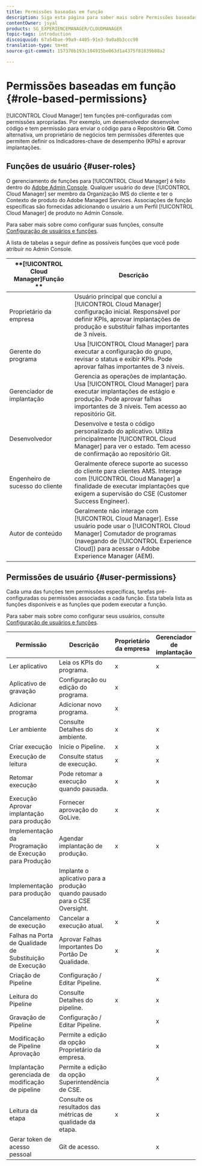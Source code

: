 ```yaml
---
title: Permissões baseadas em função
description: Siga esta página para saber mais sobre Permissões baseadas em funções.
contentOwner: jsyal
products: SG_EXPERIENCEMANAGER/CLOUDMANAGER
topic-tags: introduction
discoiquuid: 67a54bae-99a9-4405-91e3-9a0a8b3ccc98
translation-type: tm+mt
source-git-commit: 157370b193c104915be063d1a4375f81839b88a2

---
```



# Permissões baseadas em função {#role-based-permissions}

[!UICONTROL Cloud Manager] tem funções pré-configuradas com permissões apropriadas. Por exemplo, um desenvolvedor desenvolve código e tem permissão para enviar o código para o Repositório **Git**. Como alternativa, um proprietário de negócios tem permissões diferentes que permitem definir os Indicadores-chave de desempenho (KPIs) e aprovar implantações.

## Funções de usuário {#user-roles}

O gerenciamento de funções para [!UICONTROL Cloud Manager] é feito dentro do [Adobe Admin Console](https://helpx.adobe.com/enterprise/using/admin-console.html). Qualquer usuário do deve [!UICONTROL Cloud Manager] ser membro da Organização IMS do cliente e ter o Contexto de produto do Adobe Managed Services. Associações de função específicas são fornecidas adicionando o usuário a um Perfil [!UICONTROL Cloud Manager] de produto no Admin Console.

Para saber mais sobre como configurar suas funções, consulte [Configuração de usuários e funções](setting-up-users-and-roles.md).

A lista de tabelas a seguir define as possíveis funções que você pode atribuir no Admin Console.

| **[!UICONTROL Cloud Manager]Função ** | **Descrição** |
|---|---|
| Proprietário da empresa | Usuário principal que conclui a [!UICONTROL Cloud Manager] configuração inicial. Responsável por definir KPIs, aprovar implantações de produção e substituir falhas importantes de 3 níveis. |
| Gerente do programa | Usa [!UICONTROL Cloud Manager] para executar a configuração do grupo, revisar o status e exibir KPIs. Pode aprovar falhas importantes de 3 níveis. |
| Gerenciador de implantação | Gerencia as operações de implantação. Usa [!UICONTROL Cloud Manager] para executar implantações de estágio e produção. Pode aprovar falhas importantes de 3 níveis. Tem acesso ao repositório Git. |
| Desenvolvedor | Desenvolve e testa o código personalizado do aplicativo. Utiliza principalmente [!UICONTROL Cloud Manager] para ver o estado. Tem acesso de confirmação ao repositório Git. |
| Engenheiro de sucesso do cliente | Geralmente oferece suporte ao sucesso do cliente para clientes AMS. Interage com [!UICONTROL Cloud Manager] a finalidade de executar implantações que exigem a supervisão do CSE (Customer Success Engineer). |
| Autor de conteúdo | Geralmente não interage com [!UICONTROL Cloud Manager]. Esse usuário pode usar o [!UICONTROL Cloud Manager] Comutador de programas (navegando de [!UICONTROL Experience Cloud]) para acessar o Adobe Experience Manager (AEM). |

## Permissões de usuário {#user-permissions}

Cada uma das funções tem permissões específicas, tarefas pré-configuradas ou permissões associadas a cada função. Esta tabela lista as funções disponíveis e as funções que podem executar a função.

Para saber mais sobre como configurar seus usuários, consulte [Configuração de usuários e funções](setting-up-users-and-roles.md).

| Permissão | Descrição | Proprietário da empresa | Gerenciador de implantação | Gerente do programa | Desenvolvedor | CSE |
|--- |--- |--- |--- |--- |--- |--- |
| Ler aplicativo | Leia os KPIs do programa. | x | x | x | x | x |
| Aplicativo de gravação | Configuração ou edição do programa. | x |  |  |  |  |
| Adicionar programa | Adicionar novo programa. | x |  |  |  |  |
| Ler ambiente | Consulte Detalhes do ambiente. | x | x | x | x | x |
| Criar execução | Inicie o Pipeline. | x | x | x |  |  |
| Execução de leitura | Consulte status de execução. | x | x | x | x | x |
| Retomar execução | Pode retomar a execução quando pausada. | x | x | x |  | x |
| Execução Aprovar implantação para produção | Fornecer aprovação do GoLive. | x | x | x |  |  |
| Implementação da Programação de Execução para Produção | Agendar implantação de produção. | x | x | x |  | x |
| Implementação para produção | Implante o aplicativo para a produção quando pausado para o CSE Oversight. |  |  |  |  | x |
| Cancelamento de execução | Cancelar a execução atual. | x | x | x |  |  |
| Falhas na Porta de Qualidade de Substituição de Execução | Aprovar Falhas Importantes Do Portão De Qualidade. | x | x | x |  |  |
| Criação de Pipeline | Configuração / Editar Pipeline. |  | x |  |  |  |
| Leitura do Pipeline | Consulte Detalhes do pipeline. | x | x | x | x | x |
| Gravação de Pipeline | Configuração / Editar Pipeline. |  | x |  |  |  |
| Modificação de Pipeline Aprovação | Permite a edição da opção Proprietário da empresa. |  | x |  |  |  |
| Implantação gerenciada de modificação de pipeline | Permite a edição da opção Superintendência de CSE. |  | x |  |  |  |
| Leitura da etapa | Consulte os resultados das métricas de qualidade da etapa. | x | x | x | x | x |
| Gerar token de acesso pessoal | Git de acesso. |  | x |  | x |  |


